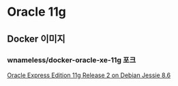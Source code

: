 # Oracle 11g

## Docker 이미지

### wnameless/docker-oracle-xe-11g 포크
[Oracle Express Edition 11g Release 2 on Debian Jessie 8.6](https://github.com/wnameless/docker-oracle-xe-11g)
